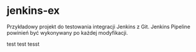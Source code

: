 # jenkins-ex

Przykładowy projekt do testowania integracji Jenkins z Git.
Jenkins Pipeline powinień być wykonywany po każdej modyfikacji.

test
test
tesst
